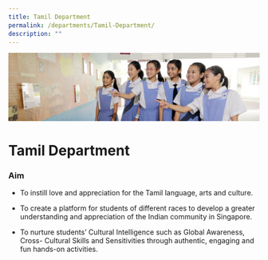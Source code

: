 ```yaml
---
title: Tamil Department
permalink: /departments/Tamil-Department/
description: ""
---
```

![](/images/Departments.jpg)

Tamil Department
================


### Aim


*   To instill love and appreciation for the Tamil language, arts and culture.
*   To create a platform for students of different races to develop a greater understanding and appreciation of the Indian community in Singapore.

*   To nurture students’ Cultural Intelligence such as Global Awareness, Cross- Cultural Skills and Sensitivities through authentic, engaging and fun hands-on activities.